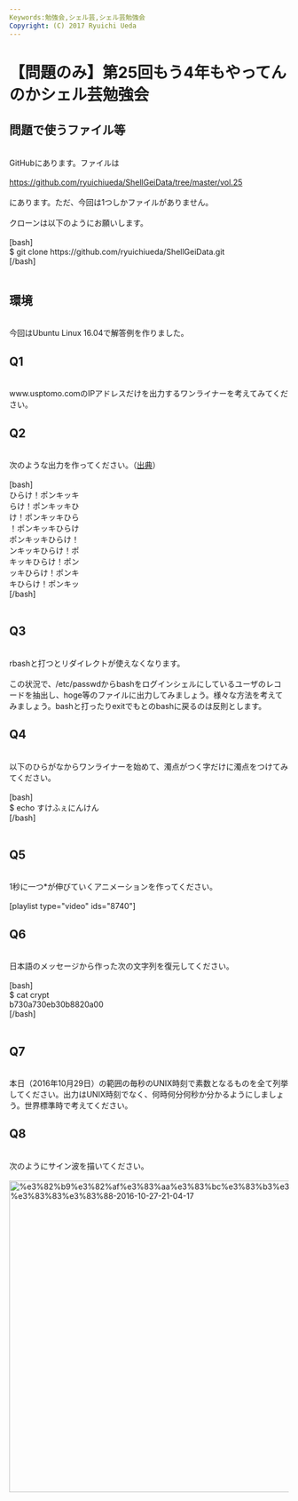 ```yaml
---
Keywords:勉強会,シェル芸,シェル芸勉強会
Copyright: (C) 2017 Ryuichi Ueda
---
```

# 【問題のみ】第25回もう4年もやってんのかシェル芸勉強会
<h2>問題で使うファイル等</h2><br />
GitHubにあります。ファイルは<br />
<br />
<a href="https://github.com/ryuichiueda/ShellGeiData/tree/master/vol.24" target="_blank">https://github.com/ryuichiueda/ShellGeiData/tree/master/vol.25</a><br />
<br />
にあります。ただ、今回は1つしかファイルがありません。<br />
<br />
クローンは以下のようにお願いします。<br />
<br />
[bash]<br />
$ git clone https://github.com/ryuichiueda/ShellGeiData.git<br />
[/bash]<br />
<br />
<h2>環境</h2><br />
今回はUbuntu Linux 16.04で解答例を作りました。<br />
<h2>Q1</h2><br />
www.usptomo.comのIPアドレスだけを出力するワンライナーを考えてみてください。<br />
<h2>Q2</h2><br />
次のような出力を作ってください。（<a href="http://togetter.com/li/1041621" target="_blank">出典</a>）<br />
<br />
[bash]<br />
ひらけ！ポンキッキ<br />
らけ！ポンキッキひ<br />
け！ポンキッキひら<br />
！ポンキッキひらけ<br />
ポンキッキひらけ！<br />
ンキッキひらけ！ポ<br />
キッキひらけ！ポン<br />
ッキひらけ！ポンキ<br />
キひらけ！ポンキッ<br />
[/bash]<br />
<br />
<h2>Q3</h2><br />
rbashと打つとリダイレクトが使えなくなります。<br />
<br />
この状況で、/etc/passwdからbashをログインシェルにしているユーザのレコードを抽出し、hoge等のファイルに出力してみましょう。様々な方法を考えてみましょう。bashと打ったりexitでもとのbashに戻るのは反則とします。<br />
<h2>Q4</h2><br />
以下のひらがなからワンライナーを始めて、濁点がつく字だけに濁点をつけてみてください。<br />
<br />
[bash]<br />
$ echo すけふぇにんけん<br />
[/bash]<br />
<br />
<h2>Q5</h2><br />
1秒に一つ*が伸びていくアニメーションを作ってください。<br />
<br />
[playlist type="video" ids="8740"]<br />
<h2>Q6</h2><br />
日本語のメッセージから作った次の文字列を復元してください。<br />
<br />
[bash]<br />
$ cat crypt <br />
b730a730eb30b8820a00<br />
[/bash]<br />
<br />
<h2>Q7</h2><br />
本日（2016年10月29日）の範囲の毎秒のUNIX時刻で素数となるものを全て列挙してください。出力はUNIX時刻でなく、何時何分何秒か分かるようにしましょう。世界標準時で考えてください。<br />
<h2>Q8</h2><br />
次のようにサイン波を描いてください。<br />
<br />
<a href="b466fc6a3025fb4e2d7d3b98eea47814.png"><img class="aligncenter size-large wp-image-8754" src="b466fc6a3025fb4e2d7d3b98eea47814-1024x871.png" alt="%e3%82%b9%e3%82%af%e3%83%aa%e3%83%bc%e3%83%b3%e3%82%b7%e3%83%a7%e3%83%83%e3%83%88-2016-10-27-21-04-17" width="660" height="561" /></a>
